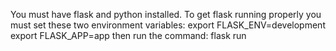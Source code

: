 You must have flask and python installed.
To get flask running properly you must set these two environment variables:
export FLASK_ENV=development
export FLASK_APP=app
then run the command: flask run
